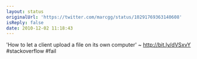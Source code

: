 ```yaml
---
layout: status
originalUrl: 'https://twitter.com/marcgg/status/10291769363140608'
isReply: false
date: 2010-12-02 11:18:43
---
```


'How to let a client upload a file on its own computer' ~ http://bit.ly/dVSxvY #stackoverflow #fail
